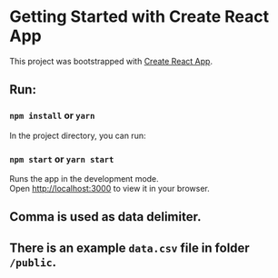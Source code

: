 # Getting Started with Create React App

This project was bootstrapped with [Create React App](https://github.com/facebook/create-react-app).

## Run:

### `npm install` or `yarn`

In the project directory, you can run:

### `npm start` or `yarn start`

Runs the app in the development mode.\
Open [http://localhost:3000](http://localhost:3000) to view it in your browser.


## Comma is used as data delimiter.

## There is an example `data.csv` file in folder `/public`.
